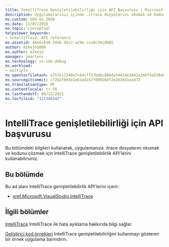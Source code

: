 ```yaml
---
title: IntelliTrace Genişletilebilirliği için API Başvurusu | Microsoft Docs
description: Uygulamalarınız içinde .itrace dosyalarını okumak ve kodunu çözmek için Visual Studio intelliTrace genişletilebilirlik API'leri hakkında bilgi edinebilirsiniz.
ms.custom: SEO-VS-2020
ms.date: 11/07/2018
ms.topic: conceptual
helpviewer_keywords:
- IntelliTrace, API reference
ms.assetid: 46e6c648-293b-45c2-a29e-cca9c36cd865
author: mikejo5000
ms.author: mikejo
manager: jmartens
ms.technology: vs-ide-debug
ms.workload:
- multiple
ms.openlocfilehash: e757e11340a7c6dcff17bdbc86bda34424e1642a366f4a53648294e20d2f28c6
ms.sourcegitcommit: c72b2f603e1eb3a4157f00926df2e263831ea472
ms.translationtype: MT
ms.contentlocale: tr-TR
ms.lasthandoff: 08/12/2021
ms.locfileid: "121346342"
---
```

# <a name="api-reference-for-intellitrace-extensibility"></a>IntelliTrace genişletilebilirliği için API başvurusu

Bu bölümdeki bilgileri kullanarak, uygulamanıza .itrace dosyalarını okumak ve kodunu çözmek için IntelliTrace genişletilebilirlik API'lerini kullanabilirsiniz.

## <a name="in-this-section"></a>Bu bölümde

Bu ad alanı IntelliTrace genişletilebilirlik API'lerini içerir:

- <xref:Microsoft.VisualStudio.IntelliTrace>

## <a name="related-sections"></a>İlgili bölümler

[IntelliTrace](../debugger/intellitrace.md) IntelliTrace ile hata ayıklama hakkında bilgi sağlar.

[Geliştirici kod örnekleri](https://code.msdn.microsoft.com/) IntelliTrace genişletilebilirliğini kullanmayı gösteren bir örnek uygulama barındırın.
